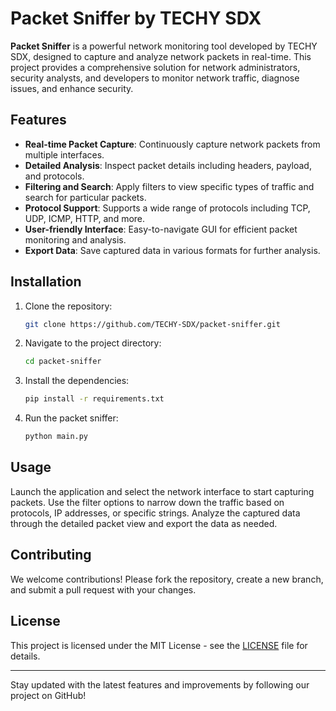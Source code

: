 # Packet Sniffer by TECHY SDX

**Packet Sniffer** is a powerful network monitoring tool developed by TECHY SDX, designed to capture and analyze network packets in real-time. This project provides a comprehensive solution for network administrators, security analysts, and developers to monitor network traffic, diagnose issues, and enhance security.

## Features

- **Real-time Packet Capture**: Continuously capture network packets from multiple interfaces.
- **Detailed Analysis**: Inspect packet details including headers, payload, and protocols.
- **Filtering and Search**: Apply filters to view specific types of traffic and search for particular packets.
- **Protocol Support**: Supports a wide range of protocols including TCP, UDP, ICMP, HTTP, and more.
- **User-friendly Interface**: Easy-to-navigate GUI for efficient packet monitoring and analysis.
- **Export Data**: Save captured data in various formats for further analysis.

## Installation

1. Clone the repository:
   ```bash
   git clone https://github.com/TECHY-SDX/packet-sniffer.git
   ```
2. Navigate to the project directory:
   ```bash
   cd packet-sniffer
   ```
3. Install the dependencies:
   ```bash
   pip install -r requirements.txt
   ```
4. Run the packet sniffer:
   ```bash
   python main.py
   ```

## Usage

Launch the application and select the network interface to start capturing packets. Use the filter options to narrow down the traffic based on protocols, IP addresses, or specific strings. Analyze the captured data through the detailed packet view and export the data as needed.

## Contributing

We welcome contributions! Please fork the repository, create a new branch, and submit a pull request with your changes.

## License

This project is licensed under the MIT License - see the [LICENSE](LICENSE) file for details.

---

Stay updated with the latest features and improvements by following our project on GitHub!
